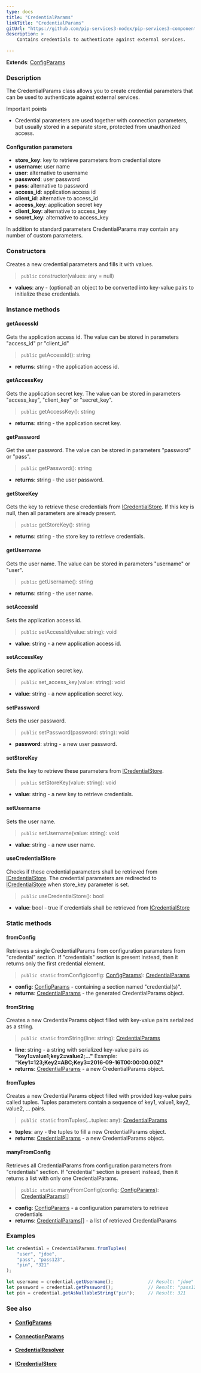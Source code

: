 ```yaml
---
type: docs
title: "CredentialParams"
linkTitle: "CredentialParams"
gitUrl: "https://github.com/pip-services3-nodex/pip-services3-components-nodex"
description: >
    Contains credentials to authenticate against external services.
    
---
```


**Extends**: [ConfigParams](../../../commons/config/config_params)

### Description

The CredentialParams class allows you to create credential parameters that can be used to authenticate against external services.

Important points

- Credential parameters are used together with connection parameters, but usually stored in a separate store, protected from unauthorized access.

#### Configuration parameters

- **store_key**: key to retrieve parameters from credential store
- **username**: user name
- **user**: alternative to username
- **password**: user password
- **pass**: alternative to password
- **access_id**: application access id
- **client_id**: alternative to access_id
- **access_key**: application secret key
- **client_key**: alternative to access_key
- **secret_key**: alternative to access_key

In addition to standard parameters CredentialParams may contain any number of custom parameters.

### Constructors
Creates a new credential parameters and fills it with values.

> `public` constructor(values: any = null)

- **values**: any - (optional) an object to be converted into key-value pairs to initialize these credentials.


### Instance methods

#### getAccessId
Gets the application access id. The value can be stored in parameters "access_id" pr "client_id"

> `public` getAccessId(): string

- **returns**: string - the application access id.


#### getAccessKey
Gets the application secret key.
The value can be stored in parameters "access_key", "client_key" or "secret_key".

> `public` getAccessKey(): string

- **returns**: string - the application secret key.


#### getPassword
Get the user password. The value can be stored in parameters "password" or "pass".

> `public` getPassword(): string

- **returns**: string - the user password.


#### getStoreKey
Gets the key to retrieve these credentials from [ICredentialStore](../icredential_store).
If this key is null, then all parameters are already present.

> `public` getStoreKey(): string

- **returns**: string - the store key to retrieve credentials.


#### getUsername
Gets the user name. The value can be stored in parameters "username" or "user".

> `public` getUsername(): string

- **returns**: string - the user name.


#### setAccessId
Sets the application access id.

> `public` setAccessId(value: string): void

- **value**: string - a new application access id.


#### setAccessKey
Sets the application secret key.

> `public` set_access_key(value: string): void

- **value**: string - a new application secret key.


#### setPassword
Sets the user password.

> `public` setPassword(password: string): void

- **password**: string - a new user password.


#### setStoreKey
Sets the key to retrieve these parameters from [ICredentialStore](../icredential_store).

> `public` setStoreKey(value: string): void

- **value**: string - a new key to retrieve credentials.


#### setUsername
Sets the user name.

> `public` setUsername(value: string): void

- **value**: string - a new user name.


#### useCredentialStore
Checks if these credential parameters shall be retrieved from [ICredentialStore](../icredential_store).
The credential parameters are redirected to [ICredentialStore](../icredential_store) when store_key parameter is set.

> `public` useCredentialStore(): bool

- **value**: bool - true if credentials shall be retrieved from [ICredentialStore](../icredential_store)

### Static methods

#### fromConfig
Retrieves a single CredentialParams from configuration parameters
from "credential" section. If "credentials" section is present instead,
then it returns only the first credential element.

> `public static` fromConfig(config: [ConfigParams](../../../commons/config/config_params)): [CredentialParams]()

- **config**: [ConfigParams](../../../commons/config/config_params) -  containing a section named "credential(s)".
- **returns**: [CredentialParams]() - the generated CredentialParams object.


#### fromString
Creates a new CredentialParams object filled with key-value pairs serialized as a string.

> `public static` fromString(line: string): [CredentialParams]()

- **line**: string - a string with serialized key-value pairs as **"key1=value1;key2=value2;..."**
Example: **"Key1=123;Key2=ABC;Key3=2016-09-16T00:00:00.00Z"**
- **returns**: [CredentialParams]() - a new CredentialParams object.


#### fromTuples
Creates a new CredentialParams object filled with provided key-value pairs called tuples.
Tuples parameters contain a sequence of key1, value1, key2, value2, ... pairs.

> `public static` fromTuples(...tuples: any): [CredentialParams]()

- **tuples**: any - the tuples to fill a new CredentialParams object.
- **returns**: [CredentialParams]() - a new CredentialParams object.


#### manyFromConfig
Retrieves all CredentialParams from configuration parameters
from "credentials" section. If "credential" section is present instead,
then it returns a list with only one CredentialParams.

> `public static` manyFromConfig(config: [ConfigParams](../../../commons/config/config_params)): [CredentialParams]()[]

- **config**: [ConfigParams](../../../commons/config/config_params) - a configuration parameters to retrieve credentials
- **returns**: [CredentialParams]()[] - a list of retrieved CredentialParams

### Examples

```typescript
let credential = CredentialParams.fromTuples(
    "user", "jdoe",
    "pass", "pass123",
    "pin", "321"
);
    
let username = credential.getUsername();             // Result: "jdoe"
let password = credential.getPassword();             // Result: "pass123"
let pin = credential.getAsNullableString("pin");     // Result: 321   
```

### See also
- #### [ConfigParams](../../../commons/config/config_params)
- #### [ConnectionParams](../connect/connection_params)
- #### [CredentialResolver](../credential_resolver)
- #### [ICredentialStore](../icredentialStore)
